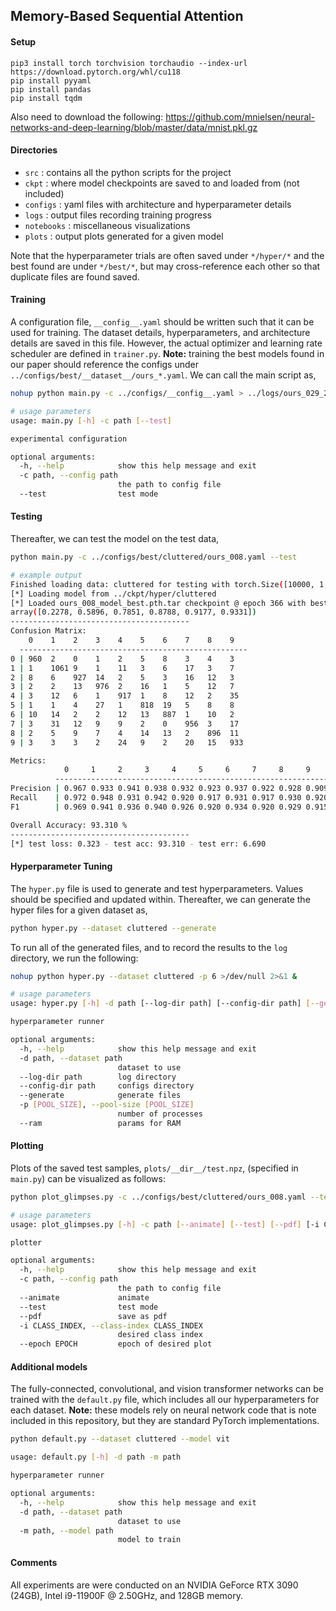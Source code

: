## Memory-Based Sequential Attention

#### Setup
```
pip3 install torch torchvision torchaudio --index-url https://download.pytorch.org/whl/cu118
pip install pyyaml
pip install pandas
pip install tqdm
```

Also need to download the following: https://github.com/mnielsen/neural-networks-and-deep-learning/blob/master/data/mnist.pkl.gz

#### Directories

- `src` : contains all the python scripts for the project
- `ckpt` : where model checkpoints are saved to and loaded from (not included)
- `configs` : yaml files with architecture and hyperparameter details
- `logs` : output files recording training progress
- `notebooks` : miscellaneous visualizations 
- `plots` : output plots generated for a given model

Note that the hyperparameter trials are often saved under `*/hyper/*` and the best found are under `*/best/*`, but may cross-reference each other so that duplicate files are found saved.

#### Training

A configuration file, `__config__.yaml` should be written such that it can be used for training. The dataset details, hyperparameters, and architecture details are saved in this file. However, the actual optimizer and learning rate scheduler are defined in `trainer.py`. **Note:** training the best models found in our paper should reference the configs under `../configs/best/__dataset__/ours_*.yaml`. We can call the main script as,

```bash
nohup python main.py -c ../configs/__config__.yaml > ../logs/ours_029_2.out 2>&1 &

# usage parameters
usage: main.py [-h] -c path [--test]

experimental configuration

optional arguments:
  -h, --help            show this help message and exit
  -c path, --config path
                        the path to config file
  --test                test mode
```

#### Testing

Thereafter, we can test the model on the test data,

```bash
python main.py -c ../configs/best/cluttered/ours_008.yaml --test

# example output
Finished loading data: cluttered for testing with torch.Size([10000, 1, 60, 60]) samples.
[*] Loading model from ../ckpt/hyper/cluttered
[*] Loaded ours_008_model_best.pth.tar checkpoint @ epoch 366 with best valid acc of 93.790
array([0.2278, 0.5896, 0.7851, 0.8788, 0.9177, 0.9331])
----------------------------------------
Confusion Matrix:
    0    1    2    3    4    5    6    7    8    9  
  ---------------------------------------------------
0 | 960  2    0    1    2    5    8    3    4    3   
1 | 1    1061 9    1    11   3    6    17   3    7   
2 | 8    6    927  14   2    5    3    16   12   3   
3 | 2    2    13   976  2    16   1    5    12   7   
4 | 3    12   6    1    917  1    8    12   2    35  
5 | 1    1    4    27   1    818  19   5    8    8   
6 | 10   14   2    2    12   13   887  1    10   2   
7 | 3    31   12   9    9    2    0    956  3    17  
8 | 2    5    9    7    4    14   13   2    896  11  
9 | 3    3    3    2    24   9    2    20   15   933 

Metrics:
            0     1     2     3     4     5     6     7     8     9     mean
          -------------------------------------------------------------------
Precision | 0.967 0.933 0.941 0.938 0.932 0.923 0.937 0.922 0.928 0.909 0.933
Recall    | 0.972 0.948 0.931 0.942 0.920 0.917 0.931 0.917 0.930 0.920 0.933
F1        | 0.969 0.941 0.936 0.940 0.926 0.920 0.934 0.920 0.929 0.915 0.933

Overall Accuracy: 93.310 %
----------------------------------------
[*] test loss: 0.323 - test acc: 93.310 - test err: 6.690
```

#### Hyperparameter Tuning

The `hyper.py` file is used to generate and test hyperparameters. Values should be specified and updated within. Thereafter, we can generate the hyper files for a given dataset as,

```bash
python hyper.py --dataset cluttered --generate
```

To run all of the generated files, and to record the results to the `log` directory, we run the following:

```bash
nohup python hyper.py --dataset cluttered -p 6 >/dev/null 2>&1 &

# usage parameters
usage: hyper.py [-h] -d path [--log-dir path] [--config-dir path] [--generate] [-p [POOL_SIZE]] [--ram]

hyperparameter runner

optional arguments:
  -h, --help            show this help message and exit
  -d path, --dataset path
                        dataset to use
  --log-dir path        log directory
  --config-dir path     configs directory
  --generate            generate files
  -p [POOL_SIZE], --pool-size [POOL_SIZE]
                        number of processes
  --ram                 params for RAM
```

#### Plotting

Plots of the saved test samples, `plots/__dir__/test.npz`, (specified in `main.py`) can be visualized as follows:

```bash
python plot_glimpses.py -c ../configs/best/cluttered/ours_008.yaml --test -i 3 --pdf

# usage parameters
usage: plot_glimpses.py [-h] -c path [--animate] [--test] [--pdf] [-i CLASS_INDEX] [--epoch EPOCH]

plotter

optional arguments:
  -h, --help            show this help message and exit
  -c path, --config path
                        the path to config file
  --animate             animate
  --test                test mode
  --pdf                 save as pdf
  -i CLASS_INDEX, --class-index CLASS_INDEX
                        desired class index
  --epoch EPOCH         epoch of desired plot
```

#### Additional models

The fully-connected, convolutional, and vision transformer networks can be trained with the `default.py` file, which includes all our hyperparameters for each dataset. **Note:** these models rely on neural network code that is note included in this repository, but they are standard PyTorch implementations.

```bash
python default.py --dataset cluttered --model vit

usage: default.py [-h] -d path -m path

hyperparameter runner

optional arguments:
  -h, --help            show this help message and exit
  -d path, --dataset path
                        dataset to use
  -m path, --model path
                        model to train
```

#### Comments

All experiments are were conducted on an NVIDIA GeForce RTX 3090 (24GB), Intel i9-11900F @ 2.50GHz, and 128GB memory.
